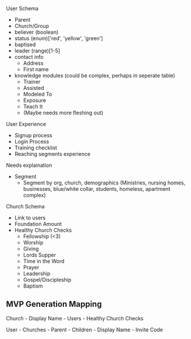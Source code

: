 

User Schema
  - Parent
  - Church/Group
  - believer (boolean)
  - status (enum)['red', 'yellow', 'green']
  - baptised
  - leader (range)[1-5]
  - contact info
    - Address
    - First name
  - knowledge modules (could be complex, perhaps in seperate table)
    - Trainer
    - Assisted
    - Modeled To
    - Exposure
    - Teach It
    - (Maybe needs more fleshing out)

User Experience
  - Signup process
  - Login Process
  - Training checklist
  - Reaching segments experience

Needs explaination
  - Segment
    - Segment by org, church, demographics (Ministries, nursing homes, businesses, blue/white collar, students, homeless, apartment complex)

Church Schema
  - Link to users
  - Foundation Amount
  - Healthy Church Checks
    - Fellowship (<3)
    - Worship
    - Giving
    - Lords Supper
    - Time in the Word
    - Prayer
    - Leadership
    - Gospel/Discipleship
    - Baptism

## MVP Generation Mapping

  Church
    - Display Name
    - Users
    - Healthy Church Checks

  User
    - Churches
    - Parent
    - Children
    - Display Name
    - Invite Code